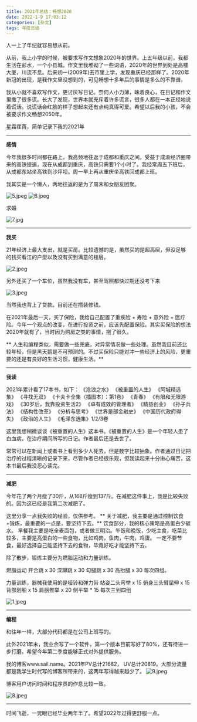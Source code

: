 ```yaml
---
title: 2021年总结：畅想2020
date: 2022-1-9 17:03:12
categories: [杂文]
tags: 年度总结
---
```


人一上了年纪就容易想从前。

从前，我上小学的时候，被要求写作文想象2020年的世界。上五年级以前，我都生活在彭水，一个小县城。作文里我堆砌了一些词语，2020年的世界到处是高楼大厦，川流不息。后来初一(2009年)去市里上学，发现重庆已经那样了。2020年新冠的出现，是我作文里没想到的，可见畅想十多年后的事情是多么的不靠谱。

我从小就不喜欢写作文，更讨厌写日记。奈何人小力薄，昧着良心，在日记和作文里撒了很多谎。长大了发现，世界本就充斥着许多谎言，很多人都在一本正经地说着谎话。说谎话会红脸的样子想起来还有点纯真得可爱。希望以后我的小孩，不会被要求作文畅想2050年。

星霜荏苒，简单记录下我的2021年

**********************

**感情**

今年我很多时间都在路上。我高频地往返于成都和重庆之间。受益于成渝经济圈带来的高铁提速，现在从成都到重庆，高铁只需要1个小时了。我经常周五下班后，从成都东站坐高铁到沙坪坝。周一早上再从重庆坐高铁回成都上班。

我其实是一个懒人，两地往返的是为了周末和女朋友团聚。

![5.jpeg](/img/杂文/2021-summary/5.jpg)
![6.jpeg](/img/杂文/2021-summary/6.jpeg)

求婚

![7.jpg](/img/杂文/2021-summary/7.jpg)

********************

**我买**

21年经济上最大支出，就是买房。比较遗憾的是，虽然买的是超高层，但没足够的钱买看江的户型以及没有买到满意的楼层。

![2.jpeg](/img/杂文/2021-summary/2.jpeg)


另外还买了一个车位，虽然我没有车，甚至驾照都快过期还没考下来

![3.jpeg](/img/杂文/2021-summary/3.jpeg)

当然我也背上了贷款。目前还在攒装修钱。

在2021年最后一天，买了保险，我给自己配置了重疾险 + 寿险 + 意外险 + 医疗险。今年一个观点的改变，在进行投资之前，应该先配置保险。其实买保险的想法2020年就有了，当时因为购房之类的事情，拖了很久。

<span class="under0"> ** 人生和编程类似，需要做一些兜底，对异常情况做一些处理。虽然我目前还比较年轻，但是黑天鹅是不可预测的。不过买保险只能对冲一些经济上的风险，更重要的还是有良好的生活习惯，健康生活。**</span>

******************

**我读**

2021年累计看了17本书，如下：
《沧浪之水》
《被重置的人生》
《阿城精选集》
《寻找无双》
《卡夫卡全集（插图本）：第1卷》
《青春》
《有限和无限游戏》
《30岁后，我靠投资生活2》
《卓有成效的管理者》
《精益创业》
《孙子兵法》
《结构性改革》
《分析与思考》
《世界是部金融史》
《中国历代政府得失》
《政治的人生》
《毛泽东选集》1/2/3卷

这里我想稍微谈谈《被重置的人生》这本书。《被重置的人生》是一个年轻人患了白血病，在治疗期间所写的日记。作者最后还是去世了。

常常可以在新闻上或者书上看到多少人死去，但是数字比较抽象。作者通过日记把治疗的过程清晰的记录下来，尽管作者已经很乐观，但我读起来十分揪心痛苦，这本书最后我没忍心读完。

******************

**减肥**

今年花了两个月瘦了30斤，从168斤瘦到137斤。在减肥这件事上，我是比较失败的。因为这已经是我第二次减肥了。

这里分享一点我失败的经验，仅供参考。 <span class="under0"> ** 关于减肥，我主要是通过控制饮食+锻炼，最重要的一点是，要坚持下去。** </span>
饮食部分，我的核心策略是高蛋白少碳水。
早餐我主要是吃全麦面包，或者做三明治。午饭和晚饭，少吃主食，吃菜比较多，主要是高蛋白的一些食物，比如鸡肉，鱼肉，牛肉，鸡蛋。 一定不要节食，最好选择自己能坚持下去的食物，毕竟好吃才能坚持下去。   

除了散步，锻炼主要分为燃脂运动和力量训练。

燃脂运动 
开合跳 x 30
深蹲跳 x 30
勾腿跳 x 30
高抬腿 x 30 
每次四组。

力量训练，器械我使用的是哑铃和弹力带
站姿二头弯举 x 15 
俯身三头臂屈伸 x 15 
背部划船 x 15 
肩膀推举 x 20 
侧平举 * 15 
每次三到四组 

![1.jpeg](/img/杂文/2021-summary/1.jpeg)

**********************

**编程**

和往年一样，大部分代码都是在公司上班写的。

此外2021年末，我业余写了一个软件，第一个版本目前写好了80%，还有待进一步打磨。希望今年第二季度能够正式对外提供服务。


我的博客www.sail.name。2021年PV总计21682， UV总计20819。大部分流量都是我学生时代写的博客所带来的，这两年写得越来越少了。
![9.jpeg](/img/杂文/2021-summary/9.jpeg)

博客用户访问时间和程序员的作息比较一致。

![8.jpeg](/img/杂文/2021-summary/8.jpeg)

**********************

时间飞逝，一晃眼已经毕业两年半了。希望2022年过得更舒服一点。






